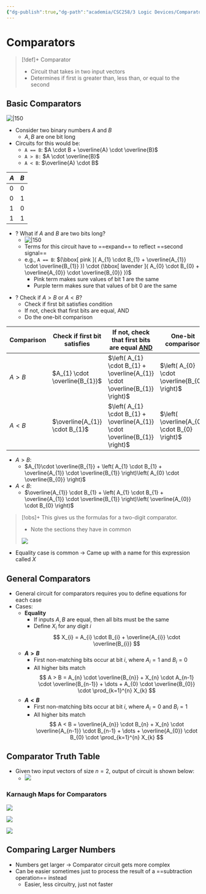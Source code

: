 ```yaml
---
{"dg-publish":true,"dg-path":"academia/CSC258/3 Logic Devices/Comparators.md","permalink":"/academia/csc-258/3-logic-devices/comparators/","tags":["cs","lecture","note","university"],"created":"2025-01-24T11:42:23.864-05:00","updated":"2025-02-06T17:51:41.066-05:00"}
---
```



# Comparators

> [!def]+ Comparator
>
> - Circuit that takes in two input vectors
> - Determines if first is greater than, less than, or equal to the second

## Basic Comparators

![|150](https://i.imgur.com/NdRHc4B.png)

- Consider two binary numbers $A$ and $B$
    - $A,B$ are one bit long
- Circuits for this would be:
    - `A == B`: $A \cdot B + \overline{A} \cdot \overline{B}$
    - `A > B:` $A \cdot \overline{B}$
    - `A < B`: $\overline{A} \cdot B$

| $A$ | $B$ |
| --- | --- |
| 0   | 0   |
| 0   | 1   |
| 1   | 0   |
| 1   | 1   |

- ? What if $A$ and $B$ are two bits long?
    - ![|150](https://i.imgur.com/nuoVtlQ.png)
    - Terms for this circuit have to ==expand== to reflect ==second signal==
    - e.g., `A == B`: $(\bbox[ pink ]{ A_{1} \cdot B_{1} + \overline{A_{1}} \cdot \overline{B_{1}} }) \cdot (\bbox[ lavender ]{ A_{0} \cdot B_{0} + \overline{A_{0}} \cdot \overline{B_{0}} })$
        - Pink term makes sure values of bit 1 are the same
        - Purple term makes sure that values of bit 0 are the same

<!-- break -->
- ? Check if $A > B$ or $A < B$?
    - Check if first bit satisfies condition
    - If not, check that first bits are equal, AND
    - Do the one-bit comparison

| Comparison | Check if first bit satisfies   | If not, check that first bits are equal <u>AND</u>                           | One-bit comparison                            |
| ---------- | ------------------------------ | ---------------------------------------------------------------------------- | --------------------------------------------- |
| $A > B$    | $A_{1} \cdot \overline{B_{1}}$ | $\left( A_{1} \cdot B_{1} + \overline{A_{1}} \cdot \overline{B_{1}} \right)$ | $\left( A_{0} \cdot \overline{B_{0}} \right)$ |
| $A < B$    | $\overline{A_{1}} \cdot B_{1}$ | $\left( A_{1} \cdot B_{1} + \overline{A_{1}} \cdot \overline{B_{1}} \right)$ | $\left( \overline{A_{0}} \cdot B_{0} \right)$ |

- $A > B$:
    - $A_{1}\cdot \overline{B_{1}} + \left( A_{1} \cdot B_{1} + \overline{A_{1}} \cdot \overline{B_{1}} \right)\left( A_{0} \cdot \overline{B_{0}} \right)$
- $A < B$:
    - $\overline{A_{1}} \cdot B_{1} + \left( A_{1} \cdot B_{1} + \overline{A_{1}} \cdot \overline{B_{1}} \right)\left( \overline{A_{0}} \cdot B_{0} \right)$

> [!obs]+ This gives us the formulas for a two-digit comparator.
>
> - Note the sections they have in common
>
> ![](https://i.imgur.com/lf3UVhf.png)

- Equality case is common → Came up with a name for this expression called $X$

## General Comparators

- General circuit for comparators requires you to define equations for each case
- Cases:
    - **Equality**
        - If inputs $A, B$ are equal, then all bits must be the same
        - Define $X_{i}$ for any digit $i$
                $$
                X_{i} = A_{i} \cdot B_{i} + \overline{A_{i}} \cdot \overline{B_{i}}
                $$
    - **$A > B$**
        - First non-matching bits occur at bit $i$, where $A_{i} = 1$ and $B_{i} = 0$
        - All higher bits match
                $$
                A > B = A_{n} \cdot \overline{B_{n}} + X_{n} \cdot A_{n-1} \cdot \overline{B_{n-1}} + \dots + A_{0} \cdot \overline{B_{0}} \cdot \prod_{k=1}^{n} X_{k}
                $$
    - **$A < B$**
        - First non-matching bits occur at bit $i$, where $A_{i} = 0$ and $B_{i} = 1$
        - All higher bits match
                $$
                A < B = \overline{A_{n}} \cdot B_{n} + X_{n} \cdot \overline{A_{n-1}} \cdot B_{n-1} + \dots + \overline{A_{0}} \cdot B_{0} \cdot \prod_{k=1}^{n} X_{k}
                $$

## Comparator Truth Table

- Given two input vectors of size $n = 2$, output of circuit is shown below:
    - ![](https://i.imgur.com/X4X3lCh.png)

### Karnaugh Maps for Comparators

![](https://i.imgur.com/lbk25zw.png)

![](https://i.imgur.com/m9zOeQm.png)

![](https://i.imgur.com/4sjwY1H.png)

## Comparing Larger Numbers

- Numbers get larger → Comparator circuit gets more complex
- Can be easier sometimes just to process the result of a ==subtraction operation== instead
    - Easier, less circuitry, just not faster
